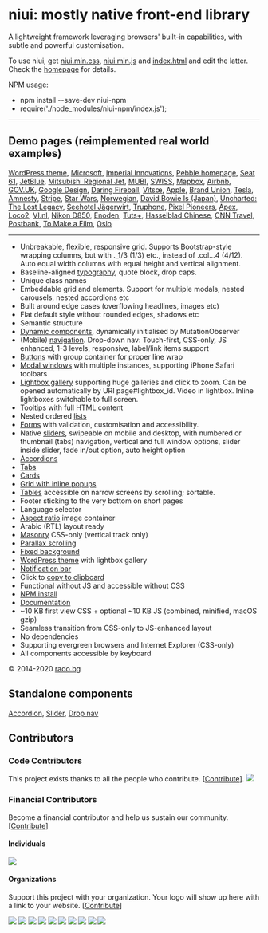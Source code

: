 # niui: mostly native front-end library


A lightweight framework leveraging browsers' built-in capabilities, with subtle and powerful customisation. 

To use niui, get [niui.min.css](https://radogado.github.io/niui/dist/niui.min.css), [niui.min.js](https://radogado.github.io/niui/dist/niui.min.js) and [index.html](https://radogado.github.io/niui/dist/index.html) and edit the latter. Check the [homepage](https://radogado.github.io/niui/) for details.

NPM usage:

- npm install --save-dev niui-npm
- require('./node_modules/niui-npm/index.js');

---

## Demo pages (reimplemented real world examples)

[WordPress theme](http://rado.bg), [Microsoft](https://radogado.github.io/niui/demos/microsoft/), [Imperial Innovations](https://radogado.github.io/niui/demos/imperialinnovations/), [Pebble homepage](https://radogado.github.io/niui/demos/pebble/), [Seat 61](https://radogado.github.io/niui/demos/seat61/), [JetBlue](https://radogado.github.io/niui/demos/jetblue/), [Mitsubishi Regional Jet](https://radogado.github.io/niui/demos/mrj/), [MUBI](https://radogado.github.io/niui/demos/mubi/), [SWISS](https://radogado.github.io/niui/demos/swiss/), [Mapbox](https://radogado.github.io/niui/demos/mapbox/), [Airbnb](https://radogado.github.io/niui/demos/airbnb/), [GOV.UK](https://radogado.github.io/niui/demos/gov.uk/), [Google Design](https://radogado.github.io/niui/demos/google-design/), [Daring Fireball](https://radogado.github.io/niui/demos/daringfireball/), [Vitsœ](https://radogado.github.io/niui/demos/vitsoe/), [Apple](https://radogado.github.io/niui/demos/apple/), [Brand Union](https://radogado.github.io/niui/demos/brandunion/), [Tesla](https://radogado.github.io/niui/demos/tesla/), [Amnesty](https://radogado.github.io/niui/demos/amnesty/), [Stripe](https://radogado.github.io/niui/demos/stripe/), [Star Wars](https://radogado.github.io/niui/demos/starwars/), [Norwegian](https://radogado.github.io/niui/demos/norwegian/), [David Bowie Is (Japan)](https://radogado.github.io/niui/demos/davidbowieis/), [Uncharted: The Lost Legacy](https://radogado.github.io/niui/demos/uncharted-the-lost-legacy/), [Seehotel Jägerwirt](https://radogado.github.io/niui/demos/seehotel-jaegerwirt/), [Truphone](https://radogado.github.io/niui/demos/truphone/), [Pixel Pioneers](https://radogado.github.io/niui/demos/pixelpioneers/), [Apex](https://radogado.github.io/niui/demos/apex/), [Loco2](https://radogado.github.io/niui/demos/loco2/), [VI.nl](https://radogado.github.io/niui/demos/vi.nl/), [Nikon D850](https://radogado.github.io/niui/demos/nikon-d850/), [Enoden](https://radogado.github.io/niui/demos/enoden/), [Tuts+](https://radogado.github.io/niui/demos/tutsplus/), [Hasselblad Chinese](https://radogado.github.io/niui/demos/hasselblad/), [CNN Travel](https://radogado.github.io/niui/demos/cnn-travel/), [Postbank](https://radogado.github.io/niui/demos/postbank/), [To Make a Film](https://radogado.github.io/niui/demos/tomakeafilm/), [Oslo](https://radogado.github.io/niui/demos/oslo/)

---

- Unbreakable, flexible, responsive [grid](https://radogado.github.io/niui/#grid). Supports Bootstrap-style wrapping columns, but with ._1/3 (1/3) etc., instead of .col...4 (4/12). Auto equal width columns with equal height and vertical alignment.
- Baseline-aligned [typography](https://radogado.github.io/guide/#typography), quote block, drop caps.
- Unique class names
- Embeddable grid and elements. Support for multiple modals, nested carousels, nested accordions etc
- Built around edge cases (overflowing headlines, images etc)
- Flat default style without rounded edges, shadows etc
- Semantic structure
- [Dynamic components](https://radogado.github.io/niui/#dynamic-components), dynamically initialised by MutationObserver
- (Mobile) [navigation](https://radogado.github.io/niui/#nav). Drop-down nav: Touch-first, CSS-only, JS enhanced, 1-3 levels, responsive, label/link items support
- [Buttons](https://radogado.github.io/niui/#buttons) with group container for proper line wrap
- [Modal windows](https://radogado.github.io/niui/#modal-window) with multiple instances, supporting iPhone Safari toolbars
- [Lightbox gallery](https://radogado.github.io/niui/#lightbox) supporting huge galleries and click to zoom. Can be opened automatically by URI page#lightbox_id. Video in lightbox. Inline lightboxes switchable to full screen.
- [Tooltips](https://radogado.github.io/niui/#tooltip) with full HTML content
- Nested ordered [lists](https://radogado.github.io/niui/#lists)
- [Forms](https://radogado.github.io/niui/#form) with validation, customisation and accessibility.
- Native [sliders](https://radogado.github.io/niui/#slider), swipeable on mobile and desktop, with numbered or thumbnail (tabs) navigation, vertical and full window options, slider inside slider, fade in/out option, auto height option
- [Accordions](https://radogado.github.io/niui/#fold)
- [Tabs](https://radogado.github.io/niui/#tabs)
- [Cards](https://radogado.github.io/niui/#cards)
- [Grid with inline popups](https://radogado.github.io/niui/#grid-inline-popup)
- [Tables](https://radogado.github.io/niui/#tables) accessible on narrow screens by scrolling; sortable.
- Footer sticking to the very bottom on short pages
- Language selector
- [Aspect ratio](https://radogado.github.io/niui/#aspect-ratio) image container
- Arabic (RTL) layout ready
- [Masonry](https://radogado.github.io/niui/#masonry) CSS-only (vertical track only)
- [Parallax scrolling](https://radogado.github.io/niui/#parallax)
- [Fixed background](https://radogado.github.io/niui/#fixed-background)
- [WordPress theme](https://radogado.github.io/niui/niui-wp.zip) with lightbox gallery
- [Notification bar](https://radogado.github.io/niui/#notifications)
- Click to [copy to clipboard](https://radogado.github.io/niui/#copy)
- Functional without JS and accessible without CSS
- [NPM install](https://radogado.github.io/niui/#npm)
- [Documentation](https://radogado.github.io/niui/#)
- ~10 KB first view CSS + optional ~10 KB JS (combined, minified, macOS gzip)
- Seamless transition from CSS-only to JS-enhanced layout
- No dependencies
- Supporting evergreen browsers and Internet Explorer (CSS-only)
- All components accessible by keyboard

© 2014-2020 [rado.bg](http://rado.bg)

## Standalone components

[Accordion](https://github.com/radogado/n-accordion), [Slider](https://github.com/radogado/native-slider), [Drop nav](https://github.com/radogado/nav.drop)
## Contributors

### Code Contributors

This project exists thanks to all the people who contribute. [[Contribute](CONTRIBUTING.md)].
<a href="https://github.com/radogado/niui/graphs/contributors"><img src="https://opencollective.com/niui/contributors.svg?width=890&button=false" /></a>

### Financial Contributors

Become a financial contributor and help us sustain our community. [[Contribute](https://opencollective.com/niui/contribute)]

#### Individuals

<a href="https://opencollective.com/niui"><img src="https://opencollective.com/niui/individuals.svg?width=890"></a>

#### Organizations

Support this project with your organization. Your logo will show up here with a link to your website. [[Contribute](https://opencollective.com/niui/contribute)]

<a href="https://opencollective.com/niui/organization/0/website"><img src="https://opencollective.com/niui/organization/0/avatar.svg"></a>
<a href="https://opencollective.com/niui/organization/1/website"><img src="https://opencollective.com/niui/organization/1/avatar.svg"></a>
<a href="https://opencollective.com/niui/organization/2/website"><img src="https://opencollective.com/niui/organization/2/avatar.svg"></a>
<a href="https://opencollective.com/niui/organization/3/website"><img src="https://opencollective.com/niui/organization/3/avatar.svg"></a>
<a href="https://opencollective.com/niui/organization/4/website"><img src="https://opencollective.com/niui/organization/4/avatar.svg"></a>
<a href="https://opencollective.com/niui/organization/5/website"><img src="https://opencollective.com/niui/organization/5/avatar.svg"></a>
<a href="https://opencollective.com/niui/organization/6/website"><img src="https://opencollective.com/niui/organization/6/avatar.svg"></a>
<a href="https://opencollective.com/niui/organization/7/website"><img src="https://opencollective.com/niui/organization/7/avatar.svg"></a>
<a href="https://opencollective.com/niui/organization/8/website"><img src="https://opencollective.com/niui/organization/8/avatar.svg"></a>
<a href="https://opencollective.com/niui/organization/9/website"><img src="https://opencollective.com/niui/organization/9/avatar.svg"></a>
